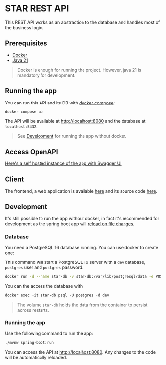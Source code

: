 # STAR REST API

This REST API works as an abstraction to the database and handles most of the business logic.

## Prerequisites

- [Docker](https://www.docker.com)
- [Java 21](https://docs.aws.amazon.com/corretto/latest/corretto-21-ug/downloads-list.html)

> Docker is enough for running the project. However, java 21 is mandatory for development.

## Running the app

You can run this API and its DB with [docker compose](../compose.yaml):

``` bash
docker compose up
```

The API will be available at [http://localhost:8080](http://localhost:8080) and the database at `localhost:5432`.

> See [Development](#development) for running the app without docker.

## Access OpenAPI

[Here's a self hosted instance of the app with Swagger UI](https://star.ddulce.app/api/docs)

## Client

The frontend, a web application is available [here](https://star.ddulce.app/) and its source code [here](../web/README.md).

## Development

It's still possible to run the app without docker, in fact it's recommended for development as the spring boot app will [reload on file changes](https://docs.spring.io/spring-boot/how-to/hotswapping.html#howto.hotswapping.fast-application-restarts).

### Database

You need a PostgreSQL 16 database running. You can use docker to create one:

This command will start a PostgreSQL 16 server with a `dev` database, `postgres` user and `postgres` password.

``` bash
docker run -d --name star-db -v star-db:/var/lib/postgresql/data -e POSTGRES_USER=postgres -e POSTGRES_PASSWORD=postgres -e POSTGRES_DB=dev -p 5432:5432 postgres:16
```

You can the access the database with:

``` powershell
docker exec -it star-db psql -U postgres -d dev
```

> The volume `star-db` holds the data from the container to persist across restarts.

### Running the app

Use the following command to run the app:

``` bash
./mvnw spring-boot:run
```

You can access the API at [http://localhost:8080](http://localhost:8080). Any changes to the code will be automatically reloaded.